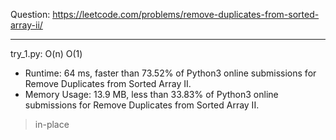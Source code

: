 Question: https://leetcode.com/problems/remove-duplicates-from-sorted-array-ii/

---

try_1.py: O(n) O(1)

* Runtime: 64 ms, faster than 73.52% of Python3 online submissions for Remove Duplicates from Sorted Array II.
* Memory Usage: 13.9 MB, less than 33.83% of Python3 online submissions for Remove Duplicates from Sorted Array II.

> in-place